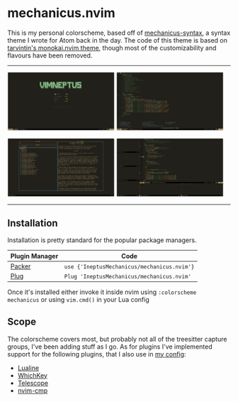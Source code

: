 # mechanicus.nvim

This is my personal colorscheme, based off of [mechanicus-syntax](https://github.com/IneptusMechanicus/mechanicus-syntax), a syntax theme I wrote for Atom back in the day. The code of this theme is based on [tarvintin's monokai.nvim theme](https://github.com/tanvirtin/monokai.nvim), though most of the customizability and flavours have been removed.

---

<p align="left">
    <img src="img/img-1.png" style="width: 48%; height: auto;">
    <img src="img/img-2.png" style="width: 48%; height: auto;">
</p>
<p align="left">
    <img src="img/img-3.png" style="width: 48%; height: auto;">
    <img src="img/img-4.png" style="width: 48%; height: auto;">
</p>

---

## Installation

Installation is pretty standard for the popular package managers.

| Plugin Manager | Code |
| ----------- | ----------- |
| [Packer](https://github.com/wbthomason/packer.nvim) | `use {'IneptusMechanicus/mechanicus.nvim'}` |
| [Plug](https://github.com/junegunn/vim-plug) | `Plug 'IneptusMechanicus/mechanicus.nvim'` |

Once it's installed either invoke it inside nvim using `:colorscheme mechanicus` or using `vim.cmd()` in your Lua config

## Scope

The colorscheme covers most, but probably not all of the treesitter capture groups, I've been adding stuff as I go.
As for plugins I've implemented support for the following plugins, that I also use in [my config](https://github.com/IneptusMechanicus/neovim-config):

- [Lualine](https://github.com/nvim-lualine/lualine.nvim)
- [WhichKey](https://github.com/folke/which-key.nvim)
- [Telescope](https://github.com/nvim-telescope/telescope.nvim)
- [nvim-cmp](https://github.com/hrsh7th/nvim-cmp)

